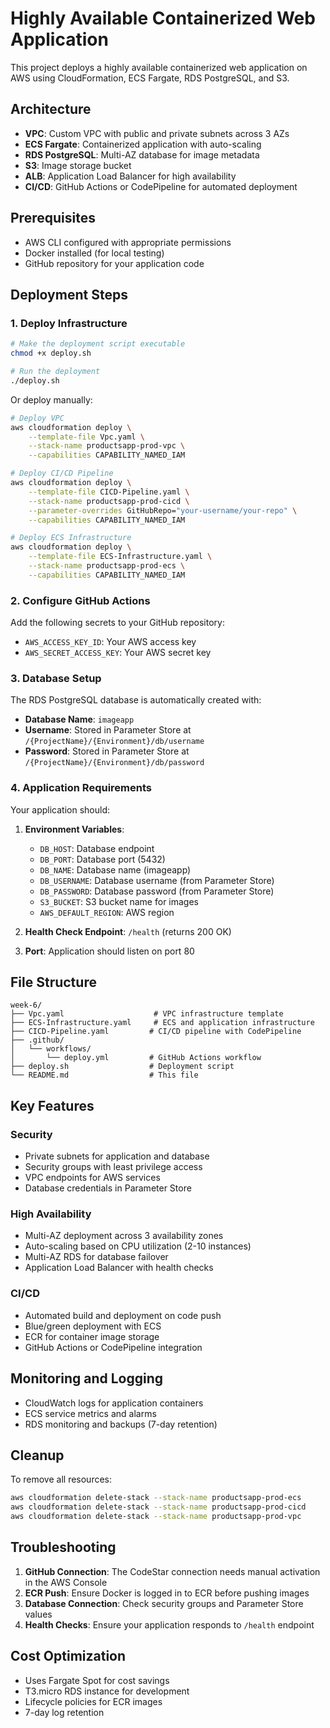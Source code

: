 # Highly Available Containerized Web Application

This project deploys a highly available containerized web application on AWS using CloudFormation, ECS Fargate, RDS PostgreSQL, and S3.

## Architecture

- **VPC**: Custom VPC with public and private subnets across 3 AZs
- **ECS Fargate**: Containerized application with auto-scaling
- **RDS PostgreSQL**: Multi-AZ database for image metadata
- **S3**: Image storage bucket
- **ALB**: Application Load Balancer for high availability
- **CI/CD**: GitHub Actions or CodePipeline for automated deployment

## Prerequisites

- AWS CLI configured with appropriate permissions
- Docker installed (for local testing)
- GitHub repository for your application code

## Deployment Steps

### 1. Deploy Infrastructure

```bash
# Make the deployment script executable
chmod +x deploy.sh

# Run the deployment
./deploy.sh
```

Or deploy manually:

```bash
# Deploy VPC
aws cloudformation deploy \
    --template-file Vpc.yaml \
    --stack-name productsapp-prod-vpc \
    --capabilities CAPABILITY_NAMED_IAM

# Deploy CI/CD Pipeline
aws cloudformation deploy \
    --template-file CICD-Pipeline.yaml \
    --stack-name productsapp-prod-cicd \
    --parameter-overrides GitHubRepo="your-username/your-repo" \
    --capabilities CAPABILITY_NAMED_IAM

# Deploy ECS Infrastructure
aws cloudformation deploy \
    --template-file ECS-Infrastructure.yaml \
    --stack-name productsapp-prod-ecs \
    --capabilities CAPABILITY_NAMED_IAM
```

### 2. Configure GitHub Actions

Add the following secrets to your GitHub repository:

- `AWS_ACCESS_KEY_ID`: Your AWS access key
- `AWS_SECRET_ACCESS_KEY`: Your AWS secret key

### 3. Database Setup

The RDS PostgreSQL database is automatically created with:
- **Database Name**: `imageapp`
- **Username**: Stored in Parameter Store at `/{ProjectName}/{Environment}/db/username`
- **Password**: Stored in Parameter Store at `/{ProjectName}/{Environment}/db/password`

### 4. Application Requirements

Your application should:

1. **Environment Variables**:
   - `DB_HOST`: Database endpoint
   - `DB_PORT`: Database port (5432)
   - `DB_NAME`: Database name (imageapp)
   - `DB_USERNAME`: Database username (from Parameter Store)
   - `DB_PASSWORD`: Database password (from Parameter Store)
   - `S3_BUCKET`: S3 bucket name for images
   - `AWS_DEFAULT_REGION`: AWS region

2. **Health Check Endpoint**: `/health` (returns 200 OK)

3. **Port**: Application should listen on port 80

## File Structure

```
week-6/
├── Vpc.yaml                    # VPC infrastructure template
├── ECS-Infrastructure.yaml     # ECS and application infrastructure
├── CICD-Pipeline.yaml         # CI/CD pipeline with CodePipeline
├── .github/
│   └── workflows/
│       └── deploy.yml         # GitHub Actions workflow
├── deploy.sh                  # Deployment script
└── README.md                  # This file
```

## Key Features

### Security
- Private subnets for application and database
- Security groups with least privilege access
- VPC endpoints for AWS services
- Database credentials in Parameter Store

### High Availability
- Multi-AZ deployment across 3 availability zones
- Auto-scaling based on CPU utilization (2-10 instances)
- Multi-AZ RDS for database failover
- Application Load Balancer with health checks

### CI/CD
- Automated build and deployment on code push
- Blue/green deployment with ECS
- ECR for container image storage
- GitHub Actions or CodePipeline integration

## Monitoring and Logging

- CloudWatch logs for application containers
- ECS service metrics and alarms
- RDS monitoring and backups (7-day retention)

## Cleanup

To remove all resources:

```bash
aws cloudformation delete-stack --stack-name productsapp-prod-ecs
aws cloudformation delete-stack --stack-name productsapp-prod-cicd
aws cloudformation delete-stack --stack-name productsapp-prod-vpc
```

## Troubleshooting

1. **GitHub Connection**: The CodeStar connection needs manual activation in the AWS Console
2. **ECR Push**: Ensure Docker is logged in to ECR before pushing images
3. **Database Connection**: Check security groups and Parameter Store values
4. **Health Checks**: Ensure your application responds to `/health` endpoint

## Cost Optimization

- Uses Fargate Spot for cost savings
- T3.micro RDS instance for development
- Lifecycle policies for ECR images
- 7-day log retention